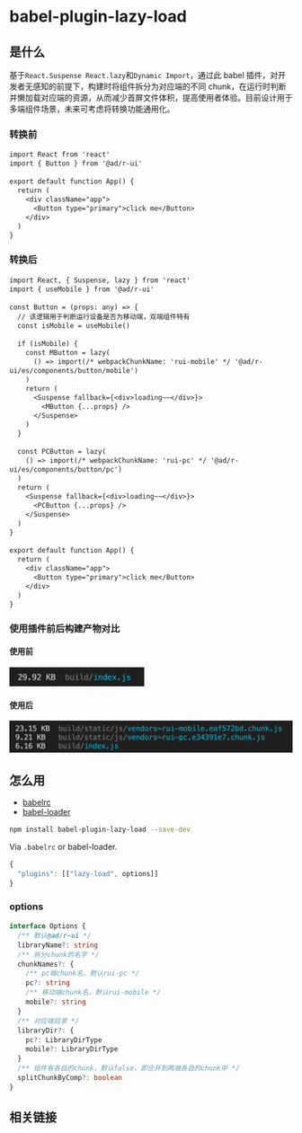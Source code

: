 # babel-plugin-lazy-load

## 是什么

基于`React.Suspense React.lazy`和`Dynamic Import`，通过此 babel 插件，对开发者无感知的前提下，构建时将组件拆分为对应端的不同 chunk，在运行时判断并懒加载对应端的资源，从而减少首屏文件体积，提高使用者体验。目前设计用于多端组件场景，未来可考虑将转换功能通用化。

### 转换前

```tsx
import React from 'react'
import { Button } from '@ad/r-ui'

export default function App() {
  return (
    <div className="app">
      <Button type="primary">click me</Button>
    </div>
  )
}
```

### 转换后

```tsx
import React, { Suspense, lazy } from 'react'
import { useMobile } from '@ad/r-ui'

const Button = (props: any) => {
  // 该逻辑用于判断运行设备是否为移动端，双端组件特有
  const isMobile = useMobile()

  if (isMobile) {
    const MButton = lazy(
      () => import(/* webpackChunkName: 'rui-mobile' */ '@ad/r-ui/es/components/button/mobile')
    )
    return (
      <Suspense fallback={<div>loading~~</div>}>
        <MButton {...props} />
      </Suspense>
    )
  }

  const PCButton = lazy(
    () => import(/* webpackChunkName: 'rui-pc' */ '@ad/r-ui/es/components/button/pc')
  )
  return (
    <Suspense fallback={<div>loading~~</div>}>
      <PCButton {...props} />
    </Suspense>
  )
}

export default function App() {
  return (
    <div className="app">
      <Button type="primary">click me</Button>
    </div>
  )
}
```

### 使用插件前后构建产物对比

#### 使用前

<img src="https://github.com/Maxpsc/babel-plugin-lazy-load/raw/main/static/before.png" width="240" alt="使用插件前">

#### 使用后

<img src="https://github.com/Maxpsc/babel-plugin-lazy-load/raw/main/static/after.png" width="600" alt="使用插件后">


## 怎么用

- [babelrc](https://babeljs.io/docs/usage/babelrc/)
- [babel-loader](https://github.com/babel/babel-loader)

```bash
npm install babel-plugin-lazy-load --save-dev
```

Via `.babelrc` or babel-loader.

```js
{
  "plugins": [["lazy-load", options]]
}
```

### options

```ts
interface Options {
  /** 默认@ad/r-ui */
  libraryName?: string
  /** 拆分chunk的名字 */
  chunkNames?: {
    /** pc端chunk名，默认rui-pc */
    pc?: string
    /** 移动端chunk名，默认rui-mobile */
    mobile?: string
  }
  /** 对应端目录 */
  libraryDir?: {
    pc?: LibraryDirType
    mobile?: LibraryDirType
  }
  /** 组件有各自的chunk，默认false，即合并到两端各自的chunk中 */
  splitChunkByComp?: boolean
}
```

## 相关链接
